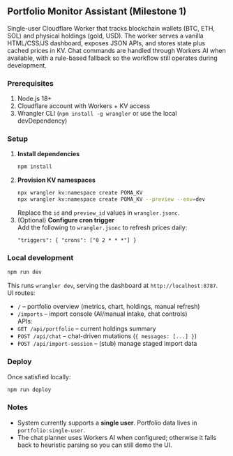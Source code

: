 ## Portfolio Monitor Assistant (Milestone 1)

Single-user Cloudflare Worker that tracks blockchain wallets (BTC, ETH, SOL) and physical holdings (gold, USD). The worker serves a vanilla HTML/CSS/JS dashboard, exposes JSON APIs, and stores state plus cached prices in KV. Chat commands are handled through Workers AI when available, with a rule-based fallback so the workflow still operates during development.

### Prerequisites
1. Node.js 18+
2. Cloudflare account with Workers + KV access
3. Wrangler CLI (`npm install -g wrangler` or use the local devDependency)

### Setup
1. **Install dependencies**
   ```bash
   npm install
   ```
2. **Provision KV namespaces**
   ```bash
   npx wrangler kv:namespace create POMA_KV
   npx wrangler kv:namespace create POMA_KV --preview --env=dev
   ```
   Replace the `id` and `preview_id` values in `wrangler.jsonc`.
3. (Optional) **Configure cron trigger**  
   Add the following to `wrangler.jsonc` to refresh prices daily:
   ```jsonc
   "triggers": { "crons": ["0 2 * * *"] }
   ```

### Local development
```bash
npm run dev
```
This runs `wrangler dev`, serving the dashboard at `http://localhost:8787`.  
UI routes:  
- `/` – portfolio overview (metrics, chart, holdings, manual refresh)  
- `/imports` – import console (AI/manual intake, chat controls)  
APIs:
- `GET /api/portfolio` – current holdings summary
- `POST /api/chat` – chat-driven mutations (`{ messages: [...] }`)
- `POST /api/import-session` – (stub) manage staged import data

### Deploy
Once satisfied locally:
```bash
npm run deploy
```

### Notes
- System currently supports a **single user**. Portfolio data lives in `portfolio:single-user`.
- The chat planner uses Workers AI when configured; otherwise it falls back to heuristic parsing so you can still demo the UI.

